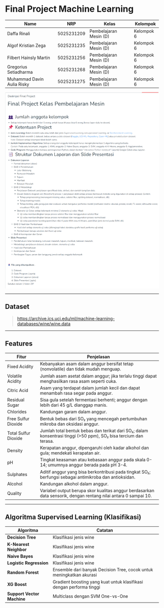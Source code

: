 # Final Project Machine Learning

| Name           | NRP        | Kelas      | Kelompok    |
| ---            | ---        | ---------- | ---         |
| Daffa Rinali | 5025231209 | Pembelajaran Mesin (D) | Kelompok 6 |
| Algof Kristian Zega | 5025231235 | Pembelajaran Mesin (D) | Kelompok 6 |
| Filbert Hainsly Martin | 5025231256 | Pembelajaran Mesin (D) | Kelompok 6 |
| Gregorius Setiadharma | 5025231268 | Pembelajaran Mesin (D) | Kelompok 6 |
| Muhammad Davin Aulia Risky | 5025231275 | Pembelajaran Mesin (D) | Kelompok 6 |

![deskripsi-final-project](./asset/deskripsi-final-project.png)

---

## Dataset

> https://archive.ics.uci.edu/ml/machine-learning-databases/wine/wine.data

---

## Features

| **Fitur**              | **Penjelasan**                                                                                                  |
|------------------------|-----------------------------------------------------------------------------------------------------------------|
| Fixed Acidity          | Kebanyakan asam dalam anggur bersifat tetap (nonvolatile) dan tidak mudah menguap.                              |
| Volatile Acidity       | Jumlah asam asetat dalam anggur; jika terlalu tinggi dapat menghasilkan rasa asam seperti cuka.                 |
| Citric Acid            | Asam yang terdapat dalam jumlah kecil dan dapat menambah rasa segar pada anggur.                                |
| Residual Sugar         | Sisa gula setelah fermentasi berhenti; anggur dengan lebih dari 45 g/L dianggap manis.                          |
| Chlorides              | Kandungan garam dalam anggur.                                                                                   |
| Free Sulfur Dioxide    | Bentuk bebas dari SO₂ yang mencegah pertumbuhan mikroba dan oksidasi anggur.                                    |
| Total Sulfur Dioxide   | Jumlah total bentuk bebas dan terikat dari SO₂; dalam konsentrasi tinggi (>50 ppm), SO₂ bisa tercium dan terasa.|
| Density                | Kerapatan anggur, dipengaruhi oleh kadar alkohol dan gula; mendekati kerapatan air.                             |
| pH                     | Tingkat keasaman atau kebasaan anggur pada skala 0-14; umumnya anggur berada pada pH 3-4.                       |
| Sulphates              | Aditif anggur yang bisa berkontribusi pada tingkat SO₂; berfungsi sebagai antimikroba dan antioksidan.          |
| Alcohol                | Kandungan alkohol dalam anggur.                                                                                 |
| Quality                | Variabel output berupa skor kualitas anggur berdasarkan data sensorik, dengan rentang nilai antara 0 sampai 10. |

---

## Algoritma Supervised Learning (Klasifikasi)

| Algoritma                  | Catatan                                                             |
|----------------------------|---------------------------------------------------------------------|
| **Decision Tree**          | Klasifikasi jenis wine                                              |
| **K-Nearest Neighbor**     | Klasifikasi jenis wine                                              |
| **Naive Bayes**            | Klasifikasi jenis wine                                              |
| **Logistic Regression**    | Klasifikasi jenis wine                                              |
| **Random Forest**          | Ensemble dari banyak Decision Tree, cocok untuk meningkatkan akurasi|
| **XG Boost**               | Gradient boosting yang kuat untuk klasifikasi dengan performa tinggi|
| **Support Vector Machine** | Multiclass dengan SVM One-vs-One                                    |